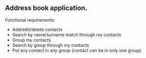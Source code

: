 Address book application.
-------

Functional requirements:

* Add/edit/delete contacts
* Search by name/surname match through my contacts
* Group my contacts
* Search by group through my contacts
* Put any contact in any group (contact can be in only one group)
